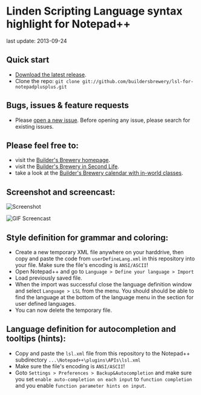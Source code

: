 # Linden Scripting Language syntax highlight for Notepad++

last update: 2013-09-24

## Quick start

* [Download the latest release](https://github.com/buildersbrewery/lsl-for-notepadplusplus/archive/master.zip).
* Clone the repo: `git clone git://github.com/buildersbrewery/lsl-for-notepadplusplus.git`

## Bugs, issues & feature requests

* Please [open a new issue](https://github.com/buildersbrewery/lsl-for-notepadplusplus/issues/). Before opening any issue, please search for existing issues.

## Please feel free to:

* visit the [Builder's Brewery homepage](http://www.buildersbrewery.com/).
* visit the [Builder's Brewery in Second Life](http://maps.secondlife.com/secondlife/Builders%20Brewery/128/154/24/).
* take a look at the [Builder's Brewery calendar with in-world classes](http://www.buildersbrewery.com/calendar/).

## Screenshot and screencast:

![Screenshot](https://raw.github.com/buildersbrewery/lsl-for-notepadplusplus/master/static/lsl_syntax_for_notepad_plus_plus.png)

![GIF Screencast](https://raw.github.com/buildersbrewery/lsl-for-notepadplusplus/master/static/notepadplusplus_with_lsl_screencast.gif)

## Style definition for grammar and coloring:

* Create a new temporary XML file anywhere on your harddrive, then copy and paste the code from `userDefineLang.xml` in this repository into your file. Make sure the file's encoding is `ANSI/ASCII`!
* Open Notepad++ and go to `Language > Define your language > Import`
* Load previously saved file.
* When the import was successful close the language definition window and select `Language > LSL` from the menu. You should should be able to find the language at the bottom of the language menu in the section for user defined languages.
* You can now delete the temporary file.

## Language definition for autocompletion and tooltips (hints):

* Copy and paste the `lsl.xml` file from this repository to the Notepad++ subdirectory `...\Notepad++\plugins\APIs\lsl.xml`
* Make sure the file's encoding is `ANSI/ASCII`!
* Goto `Settings > Preferences > Backup&Autocompletion` and make sure you set `enable auto-completion on each input` to `function completion` and you enable `function parameter hints on input`.
